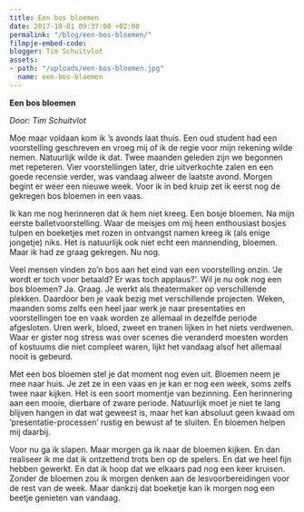 ```yaml
---
title: Een bos bloemen
date: 2017-10-01 09:37:00 +02:00
permalink: "/blog/een-bos-bloemen/"
filmpje-embed-code: 
blogger: Tim Schuitvlot
assets:
- path: "/uploads/een-bos-bloemen.jpg"
  name: een-bos-bloemen
---
```


**Een bos bloemen**

*Door: Tim Schuitvlot*

Moe maar voldaan kom ik ’s avonds laat thuis. Een oud student had een voorstelling geschreven en vroeg mij of ik de regie voor mijn rekening wilde nemen. Natuurlijk wilde ik dat. Twee maanden geleden zijn we begonnen met repeteren. Vier voorstellingen later, drie uitverkochte zalen en een goede recensie verder, was vandaag alweer de laatste avond. Morgen begint er weer een nieuwe week. Voor ik in bed kruip zet ik eerst nog de gekregen bos bloemen in een vaas.

Ik kan me nog herinneren dat ik hem niet kreeg. Een bosje bloemen. Na mijn eerste balletvoorstelling. Waar de meisjes om mij heen enthousiast bosjes tulpen en boeketjes met rozen in ontvangst namen kreeg ik (als enige jongetje) niks. Het is natuurlijk ook niet echt een mannending, bloemen. Maar ik had ze graag gekregen. Nu nog.
 
Veel mensen vinden zo’n bos aan het eind van een voorstelling onzin. ‘Je wordt er toch voor betaald? Er was toch applaus?’. Wil je nu ook nog een bos bloemen? Ja. Graag. Je werkt als theatermaker op verschillende plekken. Daardoor ben je vaak bezig met verschillende projecten. Weken, maanden soms zelfs een heel jaar werk je naar presentaties en voorstellingen toe en vaak worden ze allemaal in dezelfde periode afgesloten. Uren werk, bloed, zweet en tranen lijken in het niets verdwenen. Waar er gister nog stress was over scenes die veranderd moesten worden of kostuums die niet compleet waren, lijkt het vandaag alsof het allemaal nooit is gebeurd.

Met een bos bloemen stel je dat moment nog even uit. Bloemen neem je mee naar huis. Je zet ze in een vaas en je kan er nog een week, soms zelfs twee naar kijken. Het is een soort momentje van bezinning. Een herinnering aan een mooie, dierbare of zware periode. Natuurlijk moet je niet te lang blijven hangen in dat wat geweest is, maar het kan absoluut geen kwaad om ’presentatie-processen’ rustig en bewust af te sluiten. En bloemen helpen mij daarbij. 

Voor nu ga ik slapen. Maar morgen ga ik naar de bloemen kijken. En dan realiseer ik me dat ik ontzettend trots ben op de spelers. En dat we heel fijn hebben gewerkt. En dat ik hoop dat we elkaars pad nog een keer kruisen. Zonder de bloemen zou ik morgen denken aan de lesvoorbereidingen voor de rest van de week. Maar dankzij dat boeketje kan ik morgen nog een beetje genieten van vandaag.
